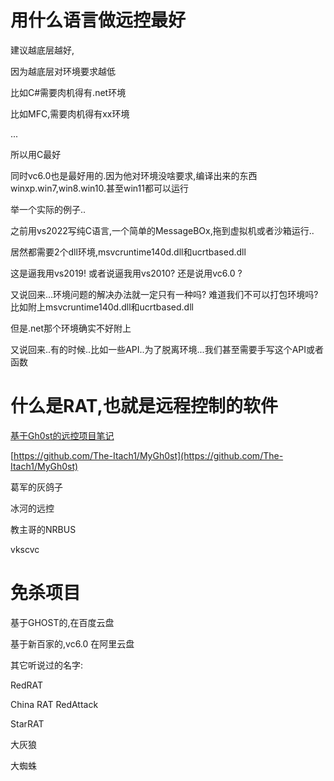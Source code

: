 # 用什么语言做远控最好



建议越底层越好,

因为越底层对环境要求越低

比如C#需要肉机得有.net环境

比如MFC,需要肉机得有xx环境

...

所以用C最好

同时vc6.0也是最好用的.因为他对环境没啥要求,编译出来的东西winxp.win7,win8.win10.甚至win11都可以运行



举一个实际的例子..

之前用vs2022写纯C语言,一个简单的MessageBOx,拖到虚拟机或者沙箱运行..

居然都需要2个dll环境,msvcruntime140d.dll和ucrtbased.dll

这是逼我用vs2019! 或者说逼我用vs2010? 还是说用vc6.0 ?



又说回来...环境问题的解决办法就一定只有一种吗? 难道我们不可以打包环境吗?比如附上msvcruntime140d.dll和ucrtbased.dll

但是.net那个环境确实不好附上

又说回来..有的时候..比如一些API..为了脱离环境...我们甚至需要手写这个API或者函数





# 什么是RAT,也就是远程控制的软件



[基于Gh0st的远控项目笔记](https://the-itach1.github.io/2022/08/10/基于Gh0st的远控项目笔记/)

[https://github.com/The-Itach1/MyGh0st](https://github.com/The-Itach1/MyGh0st)

葛军的灰鸽子

冰河的远控

教主哥的NRBUS

vkscvc





# 免杀项目

基于GHOST的,在百度云盘

基于新百家的,vc6.0 在阿里云盘



其它听说过的名字:

RedRAT

China RAT RedAttack

StarRAT

大灰狼

大蜘蛛

